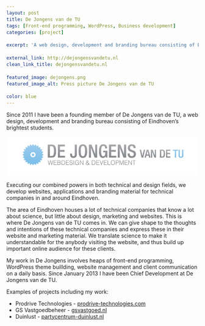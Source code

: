 ```yaml
---
layout: post
title: De Jongens van de TU
tags: [Front-end programming, WordPress, Business development]
categories: [project]

excerpt: 'A web design, development and branding bureau consisting of Eindhoven’s brightest students.'

external_link: http://dejongensvandetu.nl
clean_link_title: dejongensvandetu.nl

featured_image: dejongens.png
featured_image_alt: Press picture De Jongens van de TU

color: blue
---
```


Since 2011 I have been a founding member of De Jongens van de TU, a web design, development and branding bureau consisting of Eindhoven’s brightest students.

<img class="centered" src="/images/dejongens-logo.png" alt="Logo De Jongens van de TU" width="500">

Executing our combined powers in both technical and design fields, we develop websites, applications and branding material for technical companies in and around Eindhoven.

The area of Eindhoven houses a lot of technical companies that know a lot about science, but little about design, marketing and websites. This is where De Jongens van de TU comes in. We can give shape to the thoughts and intentions of these technical companies and express these in their website and marketing material. We translate science to make it understandable for the anybody visiting the website, and thus build up important online audience for these clients.

My work in De Jongens involves heaps of front-end programming, WordPress theme buillding, website management and client communication on a daily basis.
Since January 2013 I have been Chief Development at De Jongens van de TU.

Examples of projects including my work:

* Prodrive Technologies - [prodrive-technologies.com](http://prodrive-technologies.com)
* GS Vastgoedbeheer - [gsvastgoed.nl](http://http://www.gsvastgoedbeheer.nl/)
* Duinlust - [partycentrum-duinlust.nl](http://www.partycentrum-duinlust.nl/)